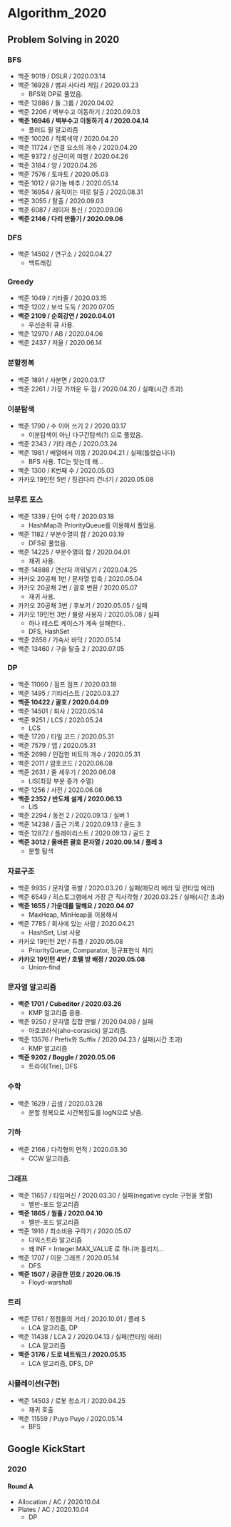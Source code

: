 # Algorithm_2020
## Problem Solving in 2020

### BFS
- 백준 9019 / DSLR / 2020.03.14
- 백준 16928 / 뱀과 사다리 게임 / 2020.03.23
    - BFS와 DP로 풀었음.
- 백준 12886 / 돌 그룹 / 2020.04.02
- 백준 2206 / 벽부수고 이동하기 / 2020.09.03 
- **백준 16946 / 벽부수고 이동하기 4 / 2020.04.14**
    - 플러드 필 알고리즘
- 백준 10026 / 적록색약 / 2020.04.20
- 백준 11724 / 연결 요소의 개수 / 2020.04.20
- 백준 9372 / 상근이의 여행 / 2020.04.26
- 백준 3184 / 양 / 2020.04.26
- 백준 7576 / 토마토 / 2020.05.03
- 백준 1012 / 유기농 배추 / 2020.05.14
- 백준 16954 / 움직이는 미로 탈출 / 2020.08.31
- 백준 3055 / 탈출 / 2020.09.03
- 백준 6087 / 레이저 통신 / 2020.09.06
- **백준 2146 / 다리 만들기 / 2020.09.06**

### DFS
- 백준 14502 / 연구소 / 2020.04.27
    - 백트래킹

### Greedy
- 백준 1049 / 기타줄 / 2020.03.15
- 백준 1202 / 보석 도둑 / 2020.07.05
- **백준 2109 / 순회강연 / 2020.04.01**
    - 우선순위 큐 사용.
- 백준 12970 / AB / 2020.04.06
- 백준 2437 / 저울 / 2020.06.14

### 분할정복
- 백준 1891 / 사분면 / 2020.03.17
- 백준 2261 / 가장 가까운 두 점 / 2020.04.20 / 실패(시간 초과)

### 이분탐색
- 백준 1790 / 수 이어 쓰기 2 / 2020.03.17
    - 이분탐색이 아닌 다구간탐색(?) 으로 풀었음.
- 백준 2343 / 기타 레슨 / 2020.03.24
- 백준 1981 / 배열에서 이동 / 2020.04.21 / 실패(틀렸습니다)
    - BFS 사용. TC는 맞는데 왜...
- 백준 1300 / K번째 수 / 2020.05.03
- 카카오 19인턴 5번 / 징검다리 건너기 / 2020.05.08 
  
### 브루트 포스
- 백준 1339 / 단어 수학 / 2020.03.18
    - HashMap과 PriorityQueue를 이용해서 풀었음.
- 백준 1182 / 부분수열의 합 / 2020.03.19
    - DFS로 풀었음.
- 백준 14225 / 부분수열의 합 / 2020.04.01
    - 재귀 사용.
- 백준 14888 / 연산자 끼워넣기 / 2020.04.25
- 카카오 20공채 1번 / 문자열 압축 / 2020.05.04
- 카카오 20공채 2번 / 괄호 변환 / 2020.05.07
    - 재귀 사용.
- 카카오 20공채 3번 / 후보키 / 2020.05.05 / 실패
- 카카오 19인턴 3번 / 불량 사용자 / 2020.05.08 / 실패
    - 하나 테스트 케이스가 계속 실패한다..
    - DFS, HashSet
- 백준 2858 / 기숙사 바닥 / 2020.05.14
- 백준 13460 / 구슬 탈출 2 / 2020.07.05
  
### DP
- 백준 11060 / 점프 점프 / 2020.03.18
- 백준 1495 / 기타리스트 / 2020.03.27
- **백준 10422 / 괄호 / 2020.04.09**
- 백준 14501 / 퇴사 / 2020.05.14
- 백준 9251 / LCS / 2020.05.24
    - LCS
- 백준 1720 / 타일 코드 / 2020.05.31
- 백준 7579 / 앱 / 2020.05.31
- 백준 2698 / 인접한 비트의 개수 / 2020.05.31
- 백준 2011 / 암호코드 / 2020.06.08
- 백준 2631 / 줄 세우기 / 2020.06.08
    - LIS(최장 부분 증가 수열)
- 백준 1256 / 사전 / 2020.06.08
- **백준 2352 / 반도체 설계 / 2020.06.13**
    - LIS
- 백준 2294 / 동전 2 / 2020.09.13 / 실버 1
- 백준 14238 / 출근 기록 / 2020.09.13 / 골드 3
- 백준 12872 / 플레이리스트 / 2020.09.13 / 골드 2
- **백준 3012 / 올바른 괄호 문자열 / 2020.09.14 / 플레 3**
    - 분할 탐색

### 자료구조
- 백준 9935 / 문자열 폭발 / 2020.03.20 / 실패(메모리 에러 및 런타임 에러)
- 백준 6549 / 히스토그램에서 가장 큰 직사각형 / 2020.03.25 / 실패(시간 초과)
- **백준 1655 / 가운데를 말해요 / 2020.04.07**
    - MaxHeap, MinHeap을 이용해서
- 백준 7785 / 회사에 있는 사람 / 2020.04.21
    - HashSet, List 사용
- 카카오 19인턴 2번 / 튜플 / 2020.05.08
    - PriorityQueue, Comparator, 정규표현식 처리
- **카카오 19인턴 4번 / 호텔 방 배정 / 2020.05.08**
    - Union-find

### 문자열 알고리즘
- **백준 1701 / Cubeditor / 2020.03.26**
    - KMP 알고리즘 응용.
- 백준 9250 / 문자열 집합 판별 / 2020.04.08 / 실패
    - 아호코라식(aho-corasick) 알고리즘.
- 백준 13576 / Prefix와 Suffix / 2020.04.23 / 실패(시간 초과)
    - KMP 알고리즘
- **백준 9202 / Boggle / 2020.05.06**
    - 트라이(Trie), DFS
  
### 수학
- 백준 1629 / 곱셈 / 2020.03.28
    - 분할 정복으로 시간복잡도를 logN으로 낮춤.
  
### 기하
- 백준 2166 / 다각형의 면적 / 2020.03.30
    - CCW 알고리즘.
  
### 그래프
- 백준 11657 / 타임머신 / 2020.03.30 / 실패(negative cycle 구현을 못함)
    - 벨만-포드 알고리즘
- **백준 1865 / 웜홀 / 2020.04.10**
    - 벨만-포드 알고리즘
- 백준 1916 / 최소비용 구하기 / 2020.05.07
    - 다익스트라 알고리즘
    - 왜 INF = Integer.MAX_VALUE 로 하니까 틀리지...
- 백준 1707 / 이분 그래프 / 2020.05.14
    - DFS
- **백준 1507 / 궁금한 민호 / 2020.06.15**
    - Floyd-warshall
  
### 트리
- 백준 1761 / 정점들의 거리 / 2020.10.01 / 플레 5
    - LCA 알고리즘, DP
- 백준 11438 / LCA 2 / 2020.04.13 / 실패(런타임 에러)
    - LCA 알고리즘
- **백준 3176 / 도로 네트워크 / 2020.05.15**
    - LCA 알고리즘, DFS, DP
    
    
### 시뮬레이션(구현)
- 백준 14503 / 로봇 청소기 / 2020.04.25
    - 재귀 호출
- 백준 11559 / Puyo Puyo / 2020.05.14
    - BFS
    
    
## Google KickStart
### 2020
#### Round A
- Allocation / AC / 2020.10.04
- Plates / AC / 2020.10.04
    - DP
